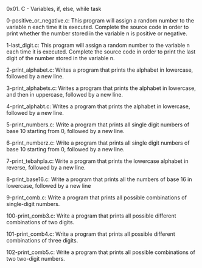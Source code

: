 0x01. C - Variables, if, else, while task

0-positive_or_negative.c: This program will assign a random number to the variable n each time it is executed. Complete the source code in order to print whether the number stored in the variable n is positive or negative.

1-last_digit.c: This program will assign a random number to the variable n each time it is executed. Complete the source code in order to print the last digit of the number stored in the variable n.

2-print_alphabet.c: Writes a program that prints the alphabet in lowercase, followed by a new line.

3-print_alphabets.c: Writes a program that prints the alphabet in lowercase, and then in uppercase, followed by a new line.

4-print_alphabt.c: Writes a program that prints the alphabet in lowercase, followed by a new line.

5-print_numbers.c: Write a program that prints all single digit numbers of base 10 starting from 0, followed by a new line.

6-print_numberz.c: Write a program that prints all single digit numbers of base 10 starting from 0, followed by a new line.

7-print_tebahpla.c: Write a program that prints the lowercase alphabet in reverse, followed by a new line.

8-print_base16.c: Write a program that prints all the numbers of base 16 in lowercase, followed by a new line

9-print_comb.c: Write a program that prints all possible combinations of single-digit numbers.

100-print_comb3.c: Write a program that prints all possible different combinations of two digits.

101-print_comb4.c: Write a program that prints all possible different combinations of three digits.

102-print_comb5.c: Write a program that prints all possible combinations of two two-digit numbers.
